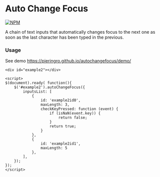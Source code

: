 # Auto Change Focus
[![NPM](https://nodei.co/npm/auto_change_focus.png)](https://npmjs.org/package/auto_change_focus)

A chain of text inputs that automatically changes focus to the next one as soon as the last character has been typed in the previous.

### Usage

See demo https://pieringro.github.io/autochangefocus/demo/

```
<div id="example2"></div>

<script>
$(document).ready( function(){
    $('#example2').autoChangeFocus({
        inputsList: [
            {
                id: 'example2id0',
                maxLength: 3,
                checkKeyPressed: function (event) {
                    if (isNaN(event.key)) {
                        return false;
                    }
                    return true;
                }
            },
            {
                id: 'example2id1',
                maxLength: 5
            },
        ],
    });
});
</script>

```


